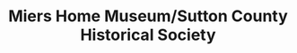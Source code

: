 ---
layout: repo
title: "Miers Home Museum/Sutton County Historical Society"
id: 17836
permalink: repos/17836/
---